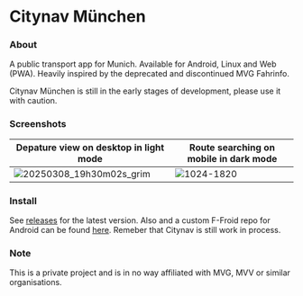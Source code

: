 # Citynav München


### About

A public transport app for Munich. Available for Android, Linux and Web (PWA). Heavily inspired by the deprecated and discontinued MVG Fahrinfo.

Citynav München is still in the early stages of development, please use it with caution.



### Screenshots

| Depature view on desktop in light mode | Route searching on mobile in dark mode |
|---|---|
| ![20250308_19h30m02s_grim](https://github.com/user-attachments/assets/53caf9bf-b410-4402-8ea7-fd467d94353d) | ![1024-1820](https://github.com/user-attachments/assets/bff105ba-abac-4114-9839-7eb8ae4bf854) |


### Install

See [releases](https://github.com/mfxbe/Citynav/releases) for the latest version. Also and a custom F-Froid repo for Android can be found [here](https://dyndns.mfxbe.de/other/citynav/fdroid/repo/). Remeber that Citynav is still work in process.


### Note

This is a private project and is in no way affiliated with MVG, MVV or similar organisations.

